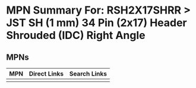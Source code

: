 



# MPN Summary For: RSH2X17SHRR > JST SH (1 mm) 34 Pin (2x17) Header Shrouded (IDC) Right Angle

## MPNs
  

|MPN|Direct Links|Search Links|
| :--- | :--- | :--- |
||||
